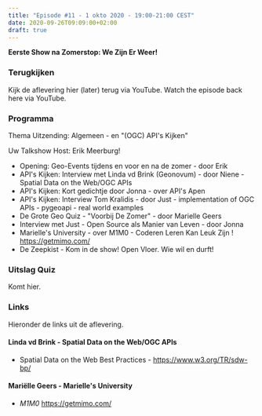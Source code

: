 ```yaml
---
title: "Episode #11 - 1 okto 2020 - 19:00-21:00 CEST"
date: 2020-09-26T09:09:00+02:00
draft: true
---
```


__Eerste Show na Zomerstop: We Zijn Er Weer!__  

### Terugkijken
Kijk de aflevering hier (later) terug via YouTube. Watch the episode back here via YouTube.

### Programma

Thema Uitzending: Algemeen - en "(OGC) API's Kijken" 

Uw Talkshow Host: Erik Meerburg!

- Opening: Geo-Events tijdens en voor en na de zomer - door Erik
- API's Kijken: Interview met Linda vd Brink (Geonovum)  - door Niene - Spatial Data on the Web/OGC APIs
- API's Kijken: Kort gedichtje door Jonna - over API's Apen 
- API's Kijken: Interview Tom Kralidis - door Just - implementation of OGC APIs - pygeoapi - real world examples
- De Grote Geo Quiz - "Voorbij De Zomer" - door Marielle Geers
- Interview met Just - Open Source als Manier van Leven - door Jonna
- Marielle's University  - over M1M0 - Coderen Leren Kan Leuk Zijn ! https://getmimo.com/
- De Zeepkist - Kom in de show! Open Vloer. Wie wil en durft!

### Uitslag Quiz

Komt hier.

### Links

Hieronder de links uit de aflevering.

#### Linda vd Brink - Spatial Data on the Web/OGC APIs

* Spatial Data on the Web Best Practices - https://www.w3.org/TR/sdw-bp/

#### Mariëlle Geers - Marielle's University

* _M1M0_  https://getmimo.com/

